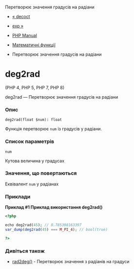 Перетворює значення градусів на радіани

-   [« decoct](function.decoct.html)
    
-   [exp »](function.exp.html)
    
-   [PHP Manual](index.html)
    
-   [Математичні функції](ref.math.html)
    
-   Перетворює значення градусів на радіани
    

# deg2rad

(PHP 4, PHP 5, PHP 7, PHP 8)

deg2rad — Перетворює значення градусів на радіани

### Опис

```methodsynopsis
deg2rad(float $num): float
```

Функція перетворює `num` із градусів у радіани.

### Список параметрів

`num`

Кутова величина у градусах

### Значення, що повертаються

Еквівалент `num` у радіанах

### Приклади

**Приклад #1 Приклад використання **deg2rad()****

```php
<?php

echo deg2rad(45); // 0.785398163397
var_dump(deg2rad(45) === M_PI_4); // bool(true)

?>
```

### Дивіться також

-   [rad2deg()](function.rad2deg.html) - Перетворює значення з радіанів на градуси
